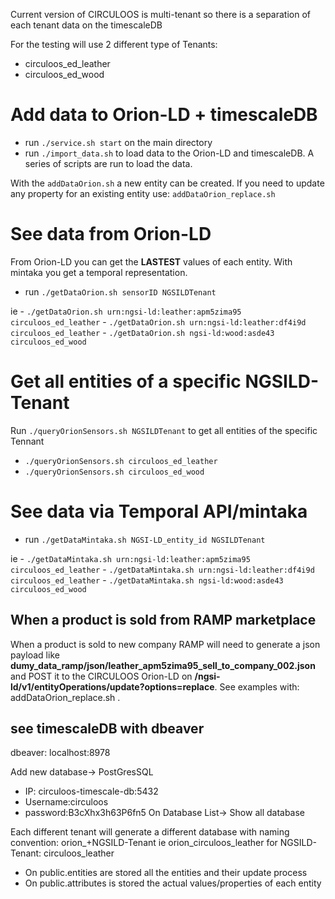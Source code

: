 Current version of CIRCULOOS is multi-tenant so there is a separation of each tenant data on the timescaleDB

For the testing will use 2 different type of Tenants:
- circuloos_ed_leather
- circuloos_ed_wood

# Add data to Orion-LD + timescaleDB
- run ```./service.sh start``` on the main directory
- run ```./import_data.sh``` to load data to the Orion-LD and timescaleDB. A series of scripts are run to load the data.

With the ```addDataOrion.sh``` a new entity can be created. If you need to update any property for an existing entity use: ```addDataOrion_replace.sh```

# See data from Orion-LD
From Orion-LD you can get the **LASTEST** values of each entity. With mintaka you get a temporal representation.

- run ```./getDataOrion.sh sensorID NGSILDTenant```

ie
    - ```./getDataOrion.sh urn:ngsi-ld:leather:apm5zima95 circuloos_ed_leather```
    - ```./getDataOrion.sh urn:ngsi-ld:leather:df4i9d circuloos_ed_leather```
    - ```./getDataOrion.sh ngsi-ld:wood:asde43 circuloos_ed_wood```

# Get all entities of a specific NGSILD-Tenant

Run ```./queryOrionSensors.sh NGSILDTenant``` to get all entities of the specific Tennant

- ```./queryOrionSensors.sh circuloos_ed_leather```
- ```./queryOrionSensors.sh circuloos_ed_wood```
# See data via Temporal API/mintaka

- run ```./getDataMintaka.sh NGSI-LD_entity_id NGSILDTenant```

ie
    - ```./getDataMintaka.sh urn:ngsi-ld:leather:apm5zima95 circuloos_ed_leather```
    - ```./getDataMintaka.sh urn:ngsi-ld:leather:df4i9d circuloos_ed_leather```
    - ```./getDataMintaka.sh ngsi-ld:wood:asde43 circuloos_ed_wood```

## When a product is sold from RAMP marketplace
When a product is sold to new company RAMP will need to generate a json payload like __dumy_data_ramp/json/leather_apm5zima95_sell_to_company_002.json__ and POST it to the CIRCULOOS Orion-LD on __/ngsi-ld/v1/entityOperations/update?options=replace__.
See examples with: addDataOrion_replace.sh .

## see timescaleDB with dbeaver
dbeaver: localhost:8978 

Add new database-> PostGresSQL
- IP: circuloos-timescale-db:5432
- Username:circuloos
- password:B3cXhx3h63P6fn5
On Database List-> Show all database

Each different tenant will generate a different database with naming convention: orion_+NGSILD-Tenant ie orion_circuloos_leather for NGSILD-Tenant: circuloos_leather
- On public.entities are stored all the entities and their update process
- On public.attributes is stored the actual values/properties of each entity
